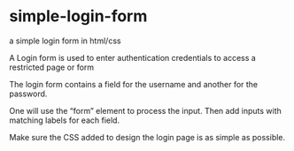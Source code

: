 # simple-login-form

a simple login form in html/css

A Login form is used to enter authentication credentials to access a restricted page or form

The login form contains a field for the username and another for the password.

One will use the “form” element to process the input. Then add inputs with matching labels for each field.

 Make sure the CSS added to design the login page is as simple as possible.
